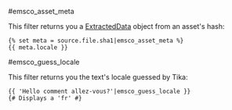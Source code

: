 #emsco_asset_meta

This filter returns you a [ExtractedData](../../src/Helper/AssetExtractor/ExtractedData.php) object from an asset's hash:

```twig
{% set meta = source.file.sha1|emsco_asset_meta %}
{{ meta.locale }}
```

#emsco_guess_locale

This filter returns you the text's locale guessed by Tika:

```twig
{{ 'Hello comment allez-vous?'|emsco_guess_locale }}
{# Displays a 'fr' #}
```